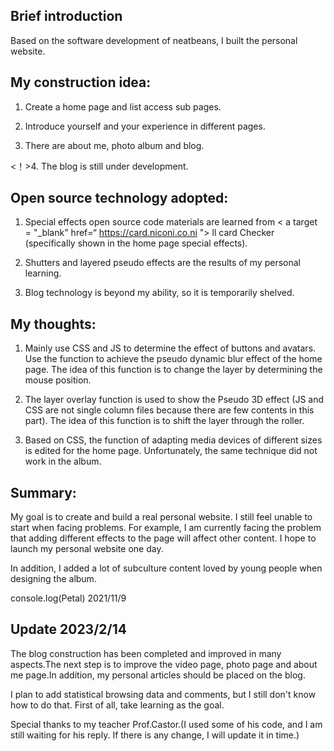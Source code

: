 ## Brief introduction

Based on the software development of neatbeans, I built the personal website.

## My construction idea:

1. Create a home page and list access sub pages.

2. Introduce yourself and your experience in different pages.

3. There are about me, photo album and blog.

<！>4. The blog is still under development.

## Open source technology adopted:

1. Special effects open source code materials are learned from < a target = "_blank" href=“ https://card.niconi.co.ni "> ll card Checker (specifically shown in the home page special effects).

2. Shutters and layered pseudo effects are the results of my personal learning.

3. Blog technology is beyond my ability, so it is temporarily shelved.

## My thoughts:

1. Mainly use CSS and JS to determine the effect of buttons and avatars. Use the function to achieve the pseudo dynamic blur effect of the home page. The idea of this function is to change the layer by determining the mouse position.

2. The layer overlay function is used to show the Pseudo 3D effect (JS and CSS are not single column files because there are few contents in this part). The idea of this function is to shift the layer through the roller.

3. Based on CSS, the function of adapting media devices of different sizes is edited for the home page. Unfortunately, the same technique did not work in the album.

## Summary:

My goal is to create and build a real personal website. I still feel unable to start when facing problems. For example, I am currently facing the problem that adding different effects to the page will affect other content. I hope to launch my personal website one day.

In addition, I added a lot of subculture content loved by young people when designing the album.


console.log(Petal)
2021/11/9


## Update 2023/2/14

The blog construction has been completed and improved in many aspects.The next step is to improve the video page, photo page and about me page.In addition, my personal articles should be placed on the blog.

I plan to add statistical browsing data and comments, but I still don't know how to do that. First of all, take learning as the goal.

Special thanks to my teacher Prof.Castor.(I used some of his code, and I am still waiting for his reply. If there is any change, I will update it in time.)

